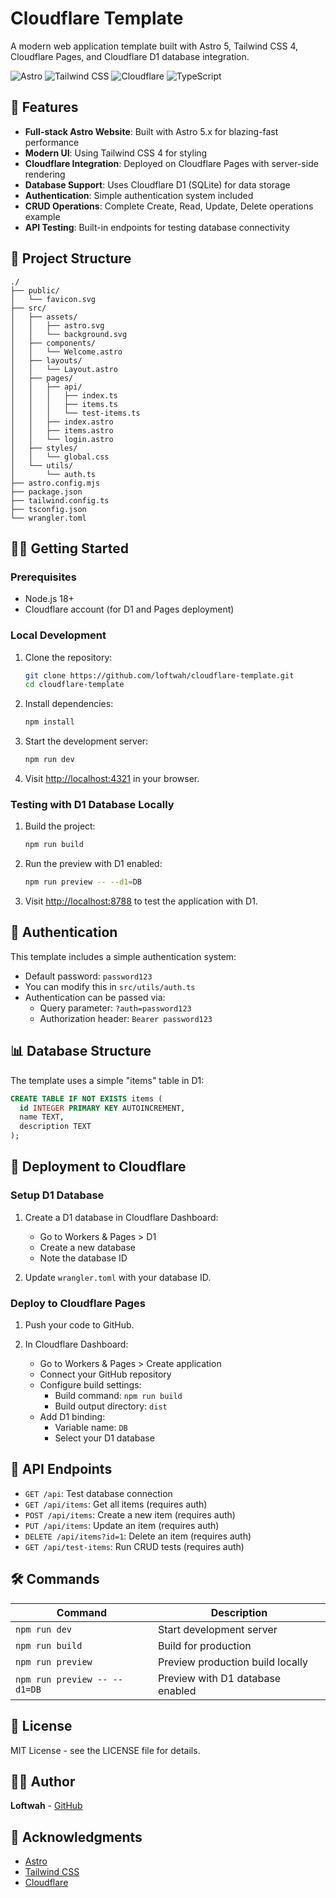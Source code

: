 # Cloudflare Template

A modern web application template built with Astro 5, Tailwind CSS 4, Cloudflare Pages, and Cloudflare D1 database integration.

![Astro](https://img.shields.io/badge/Astro-5.x-orange)
![Tailwind CSS](https://img.shields.io/badge/Tailwind-4.x-blue)
![Cloudflare](https://img.shields.io/badge/Cloudflare-Pages-orange)
![TypeScript](https://img.shields.io/badge/TypeScript-5.x-blue)

## 🚀 Features

- **Full-stack Astro Website**: Built with Astro 5.x for blazing-fast performance
- **Modern UI**: Using Tailwind CSS 4 for styling
- **Cloudflare Integration**: Deployed on Cloudflare Pages with server-side rendering
- **Database Support**: Uses Cloudflare D1 (SQLite) for data storage
- **Authentication**: Simple authentication system included
- **CRUD Operations**: Complete Create, Read, Update, Delete operations example
- **API Testing**: Built-in endpoints for testing database connectivity

## 📁 Project Structure

```
./
├── public/
│   └── favicon.svg
├── src/
│   ├── assets/
│   │   ├── astro.svg
│   │   └── background.svg
│   ├── components/
│   │   └── Welcome.astro
│   ├── layouts/
│   │   └── Layout.astro
│   ├── pages/
│   │   ├── api/
│   │   │   ├── index.ts
│   │   │   ├── items.ts
│   │   │   └── test-items.ts
│   │   ├── index.astro
│   │   ├── items.astro
│   │   └── login.astro
│   ├── styles/
│   │   └── global.css
│   └── utils/
│       └── auth.ts
├── astro.config.mjs
├── package.json
├── tailwind.config.ts
├── tsconfig.json
└── wrangler.toml
```

## 🧑‍💻 Getting Started

### Prerequisites

- Node.js 18+
- Cloudflare account (for D1 and Pages deployment)

### Local Development

1. Clone the repository:

   ```bash
   git clone https://github.com/loftwah/cloudflare-template.git
   cd cloudflare-template
   ```

2. Install dependencies:

   ```bash
   npm install
   ```

3. Start the development server:

   ```bash
   npm run dev
   ```

4. Visit [http://localhost:4321](http://localhost:4321) in your browser.

### Testing with D1 Database Locally

1. Build the project:

   ```bash
   npm run build
   ```

2. Run the preview with D1 enabled:

   ```bash
   npm run preview -- --d1=DB
   ```

3. Visit [http://localhost:8788](http://localhost:8788) to test the application with D1.

## 🔑 Authentication

This template includes a simple authentication system:

- Default password: `password123`
- You can modify this in `src/utils/auth.ts`
- Authentication can be passed via:
  - Query parameter: `?auth=password123`
  - Authorization header: `Bearer password123`

## 📊 Database Structure

The template uses a simple "items" table in D1:

```sql
CREATE TABLE IF NOT EXISTS items (
  id INTEGER PRIMARY KEY AUTOINCREMENT,
  name TEXT,
  description TEXT
);
```

## 🚀 Deployment to Cloudflare

### Setup D1 Database

1. Create a D1 database in Cloudflare Dashboard:

   - Go to Workers & Pages > D1
   - Create a new database
   - Note the database ID

2. Update `wrangler.toml` with your database ID.

### Deploy to Cloudflare Pages

1. Push your code to GitHub.

2. In Cloudflare Dashboard:
   - Go to Workers & Pages > Create application
   - Connect your GitHub repository
   - Configure build settings:
     - Build command: `npm run build`
     - Build output directory: `dist`
   - Add D1 binding:
     - Variable name: `DB`
     - Select your D1 database

## 📝 API Endpoints

- `GET /api`: Test database connection
- `GET /api/items`: Get all items (requires auth)
- `POST /api/items`: Create a new item (requires auth)
- `PUT /api/items`: Update an item (requires auth)
- `DELETE /api/items?id=1`: Delete an item (requires auth)
- `GET /api/test-items`: Run CRUD tests (requires auth)

## 🛠️ Commands

| Command                      | Description                      |
| ---------------------------- | -------------------------------- |
| `npm run dev`                | Start development server         |
| `npm run build`              | Build for production             |
| `npm run preview`            | Preview production build locally |
| `npm run preview -- --d1=DB` | Preview with D1 database enabled |

## 📄 License

MIT License - see the LICENSE file for details.

## 👨‍💻 Author

**Loftwah** - [GitHub](https://github.com/loftwah)

## 🙏 Acknowledgments

- [Astro](https://astro.build)
- [Tailwind CSS](https://tailwindcss.com)
- [Cloudflare](https://cloudflare.com)
